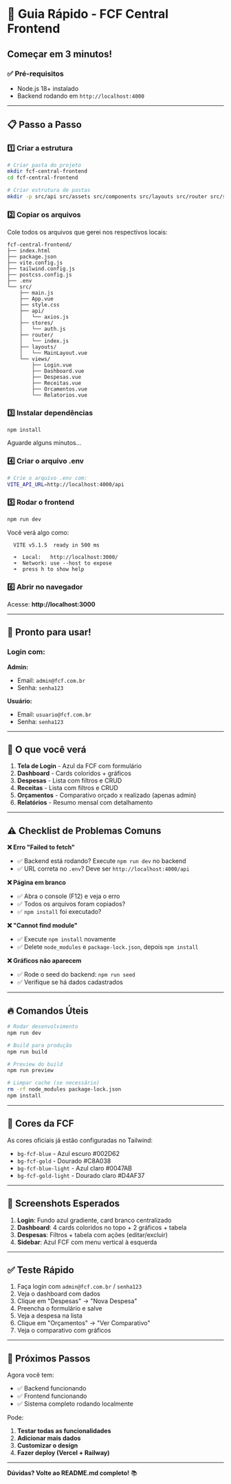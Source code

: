 # 🚀 Guia Rápido - FCF Central Frontend

## Começar em 3 minutos!

### ✅ Pré-requisitos

- Node.js 18+ instalado
- Backend rodando em `http://localhost:4000`

---

## 📋 Passo a Passo

### 1️⃣ Criar a estrutura

```bash
# Criar pasta do projeto
mkdir fcf-central-frontend
cd fcf-central-frontend

# Criar estrutura de pastas
mkdir -p src/api src/assets src/components src/layouts src/router src/stores src/views
```

### 2️⃣ Copiar os arquivos

Cole todos os arquivos que gerei nos respectivos locais:

```
fcf-central-frontend/
├── index.html
├── package.json
├── vite.config.js
├── tailwind.config.js
├── postcss.config.js
├── .env
└── src/
    ├── main.js
    ├── App.vue
    ├── style.css
    ├── api/
    │   └── axios.js
    ├── stores/
    │   └── auth.js
    ├── router/
    │   └── index.js
    ├── layouts/
    │   └── MainLayout.vue
    └── views/
        ├── Login.vue
        ├── Dashboard.vue
        ├── Despesas.vue
        ├── Receitas.vue
        ├── Orcamentos.vue
        └── Relatorios.vue
```

### 3️⃣ Instalar dependências

```bash
npm install
```

Aguarde alguns minutos...

### 4️⃣ Criar o arquivo .env

```bash
# Crie o arquivo .env com:
VITE_API_URL=http://localhost:4000/api
```

### 5️⃣ Rodar o frontend

```bash
npm run dev
```

Você verá algo como:

```
  VITE v5.1.5  ready in 500 ms

  ➜  Local:   http://localhost:3000/
  ➜  Network: use --host to expose
  ➜  press h to show help
```

### 6️⃣ Abrir no navegador

Acesse: **http://localhost:3000**

---

## 🎉 Pronto para usar!

### Login com:

**Admin:**
- Email: `admin@fcf.com.br`
- Senha: `senha123`

**Usuário:**
- Email: `usuario@fcf.com.br`
- Senha: `senha123`

---

## 📱 O que você verá

1. **Tela de Login** - Azul da FCF com formulário
2. **Dashboard** - Cards coloridos + gráficos
3. **Despesas** - Lista com filtros e CRUD
4. **Receitas** - Lista com filtros e CRUD
5. **Orçamentos** - Comparativo orçado x realizado (apenas admin)
6. **Relatórios** - Resumo mensal com detalhamento

---

## ⚠️ Checklist de Problemas Comuns

**❌ Erro "Failed to fetch"**
- ✅ Backend está rodando? Execute `npm run dev` no backend
- ✅ URL correta no `.env`? Deve ser `http://localhost:4000/api`

**❌ Página em branco**
- ✅ Abra o console (F12) e veja o erro
- ✅ Todos os arquivos foram copiados?
- ✅ `npm install` foi executado?

**❌ "Cannot find module"**
- ✅ Execute `npm install` novamente
- ✅ Delete `node_modules` e `package-lock.json`, depois `npm install`

**❌ Gráficos não aparecem**
- ✅ Rode o seed do backend: `npm run seed`
- ✅ Verifique se há dados cadastrados

---

## 🔥 Comandos Úteis

```bash
# Rodar desenvolvimento
npm run dev

# Build para produção
npm run build

# Preview do build
npm run preview

# Limpar cache (se necessário)
rm -rf node_modules package-lock.json
npm install
```

---

## 🎨 Cores da FCF

As cores oficiais já estão configuradas no Tailwind:

- `bg-fcf-blue` - Azul escuro #002D62
- `bg-fcf-gold` - Dourado #C8A038
- `bg-fcf-blue-light` - Azul claro #0047AB
- `bg-fcf-gold-light` - Dourado claro #D4AF37

---

## 📸 Screenshots Esperados

1. **Login**: Fundo azul gradiente, card branco centralizado
2. **Dashboard**: 4 cards coloridos no topo + 2 gráficos + tabela
3. **Despesas**: Filtros + tabela com ações (editar/excluir)
4. **Sidebar**: Azul FCF com menu vertical à esquerda

---

## ✅ Teste Rápido

1. Faça login com `admin@fcf.com.br` / `senha123`
2. Veja o dashboard com dados
3. Clique em "Despesas" → "Nova Despesa"
4. Preencha o formulário e salve
5. Veja a despesa na lista
6. Clique em "Orçamentos" → "Ver Comparativo"
7. Veja o comparativo com gráficos

---

## 🚀 Próximos Passos

Agora você tem:
- ✅ Backend funcionando
- ✅ Frontend funcionando
- ✅ Sistema completo rodando localmente

Pode:
1. **Testar todas as funcionalidades**
2. **Adicionar mais dados**
3. **Customizar o design**
4. **Fazer deploy (Vercel + Railway)**

---

**Dúvidas? Volte ao README.md completo!** 📚